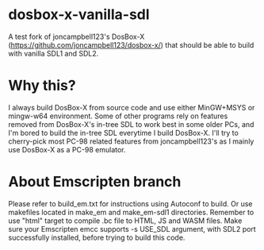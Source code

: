# dosbox-x-vanilla-sdl
A test fork of joncampbell123's DosBox-X (https://github.com/joncampbell123/dosbox-x/) that should be able to build with vanilla SDL1 and SDL2.

# Why this?
I always build DosBox-X from source code and use either MinGW+MSYS or mingw-w64 environment.
Some of other programs rely on features removed from DosBox-X's in-tree SDL to work best in some older PCs, and I'm bored to build the in-tree SDL everytime I build DosBox-X.
I'll try to cherry-pick most PC-98 related features from joncampbell123's as I mainly use DosBox-X as a PC-98 emulator.

# About Emscripten branch
Please refer to build_em.txt for instructions using Autoconf to build.
Or use makefiles located in make_em and make_em-sdl1 directories. Remember to use "html" target to compile .bc file to HTML, JS and WASM files.
Make sure your Emscripten emcc supports -s USE_SDL argument, with SDL2 port successfully installed, before trying to build this code.
